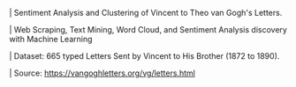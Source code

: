 

| Sentiment Analysis and Clustering of Vincent to Theo van Gogh's Letters.

| Web Scraping, Text Mining, Word Cloud, and Sentiment Analysis discovery with Machine Learning

| Dataset: 665 typed Letters Sent by Vincent to His Brother (1872 to 1890).

| Source: https://vangoghletters.org/vg/letters.html
